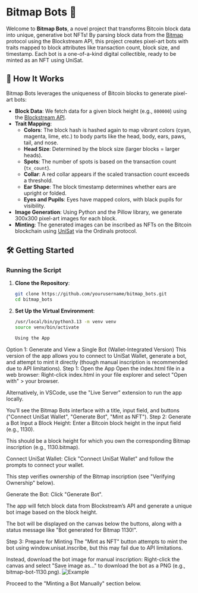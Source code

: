 # Bitmap Bots 🤖

Welcome to **Bitmap Bots**, a novel project that transforms Bitcoin block data into unique, generative bot NFTs! By parsing block data from the [Bitmap](https://bitmap.io/) protocol using the Blockstream API, this project creates pixel-art bots with traits mapped to block attributes like transaction count, block size, and timestamp. Each bot is a one-of-a-kind digital collectible, ready to be minted as an NFT using UniSat.

## 🎨 How It Works

Bitmap Bots leverages the uniqueness of Bitcoin blocks to generate pixel-art bots:
- **Block Data**: We fetch data for a given block height (e.g., `800000`) using the [Blockstream API](https://blockstream.info/api).
- **Trait Mapping**:
  - **Colors**: The block hash is hashed again to map vibrant colors (cyan, magenta, lime, etc.) to body parts like the head, body, ears, paws, tail, and nose.
  - **Head Size**: Determined by the block size (larger blocks = larger heads).
  - **Spots**: The number of spots is based on the transaction count (`tx_count`).
  - **Collar**: A red collar appears if the scaled transaction count exceeds a threshold.
  - **Ear Shape**: The block timestamp determines whether ears are upright or folded.
  - **Eyes and Pupils**: Eyes have mapped colors, with black pupils for visibility.
- **Image Generation**: Using Python and the Pillow library, we generate 300x300 pixel-art images for each block.
- **Minting**: The generated images can be inscribed as NFTs on the Bitcoin blockchain using [UniSat](https://unisat.io/) via the Ordinals protocol.

## 🛠️ Getting Started

### Running the Script
1. **Clone the Repository**:
   ```bash
   git clone https://github.com/yourusername/bitmap_bots.git
   cd bitmap_bots
2. **Set Up the Virtual Environment**:
   ```bash
   /usr/local/bin/python3.13 -m venv venv
   source venv/bin/activate

   Using the App
Option 1: Generate and View a Single Bot (Wallet-Integrated Version)
This version of the app allows you to connect to UniSat Wallet, generate a bot, and attempt to mint it directly (though manual inscription is recommended due to API limitations).
Step 1: Open the App
Open the index.html file in a web browser:
Right-click index.html in your file explorer and select "Open with" > your browser.

Alternatively, in VSCode, use the "Live Server" extension to run the app locally.

You’ll see the Bitmap Bots interface with a title, input field, and buttons ("Connect UniSat Wallet", "Generate Bot", "Mint as NFT").
Step 2: Generate a Bot
Input a Block Height:
Enter a Bitcoin block height in the input field (e.g., 1130).

This should be a block height for which you own the corresponding Bitmap inscription (e.g., 1130.bitmap).

Connect UniSat Wallet:
Click "Connect UniSat Wallet" and follow the prompts to connect your wallet.

This step verifies ownership of the Bitmap inscription (see "Verifying Ownership" below).

Generate the Bot:
Click "Generate Bot".

The app will fetch block data from Blockstream’s API and generate a unique bot image based on the block height.

The bot will be displayed on the canvas below the buttons, along with a status message like "Bot generated for Bitmap 1130!".

Step 3: Prepare for Minting
The "Mint as NFT" button attempts to mint the bot using window.unisat.inscribe, but this may fail due to API limitations.

Instead, download the bot image for manual inscription:
Right-click the canvas and select "Save image as..." to download the bot as a PNG (e.g., bitmap-bot-1130.png).
![Example](bot_1130.png)



Proceed to the "Minting a Bot Manually" section below.

